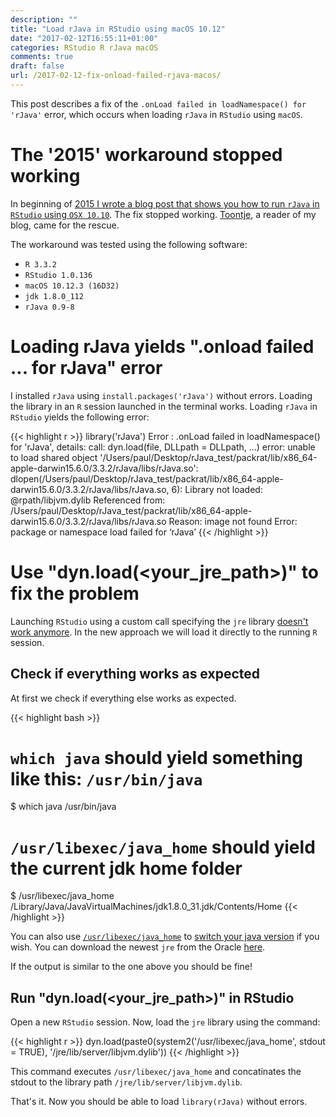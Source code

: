 ```yaml
---
description: ""
title: "Load rJava in RStudio using macOS 10.12"
date: "2017-02-12T16:55:11+01:00"
categories: RStudio R rJava macOS
comments: true
draft: false
url: /2017-02-12-fix-onload-failed-rjava-macos/
---
```


This post describes a fix of the `.onLoad failed in loadNamespace() for 'rJava'` error, which occurs when loading `rJava` in `RStudio` using `macOS`.

# The '2015' workaround stopped working

In beginning of [2015 I wrote a blog post that shows you how to run `rJava` in `RStudio` using `OSX 10.10`](http://paulklemm.com/blog/2015-02-20-run-rjava-with-rstudio-under-osx-10-dot-10/). The fix stopped working. [Toontje](https://disqus.com/by/disqus_yW0scDAhvn/), a reader of my blog, came for the rescue.

The workaround was tested using the following software:

- `R 3.3.2`
- `RStudio 1.0.136`
- `macOS 10.12.3 (16D32)`
- `jdk 1.8.0_112`
- `rJava 0.9-8`

# Loading rJava yields ".onload failed ... for rJava" error

I installed `rJava` using `install.packages('rJava')` without errors. Loading the library in an `R` session launched in the terminal works. Loading `rJava` in `RStudio` yields the following error:

{{< highlight r >}}
library('rJava')
Error : .onLoad failed in loadNamespace() for 'rJava', details:
  call: dyn.load(file, DLLpath = DLLpath, ...)
  error: unable to load shared object '/Users/paul/Desktop/rJava_test/packrat/lib/x86_64-apple-darwin15.6.0/3.3.2/rJava/libs/rJava.so':
  dlopen(/Users/paul/Desktop/rJava_test/packrat/lib/x86_64-apple-darwin15.6.0/3.3.2/rJava/libs/rJava.so, 6): Library not loaded: @rpath/libjvm.dylib
  Referenced from: /Users/paul/Desktop/rJava_test/packrat/lib/x86_64-apple-darwin15.6.0/3.3.2/rJava/libs/rJava.so
  Reason: image not found
Error: package or namespace load failed for ‘rJava’
{{< /highlight >}}

# Use "dyn.load(\<your_jre_path\>)" to fix the problem

Launching `RStudio` using a custom call specifying the `jre` library [doesn't work anymore](http://paulklemm.com/blog/2015-02-20-run-rjava-with-rstudio-under-osx-10-dot-10/). In the new approach we will load it directly to the running `R` session.

## Check if everything works as expected

At first we check if everything else works as expected.

{{< highlight bash >}}
# `which java` should yield something like this: `/usr/bin/java`
$ which java
/usr/bin/java
# `/usr/libexec/java_home` should yield the current jdk home folder
$ /usr/libexec/java_home
/Library/Java/JavaVirtualMachines/jdk1.8.0_31.jdk/Contents/Home
{{< /highlight >}}

You can also use [`/usr/libexec/java_home`](https://stackoverflow.com/questions/21964709/how-to-change-default-java-version) to [switch your java version](https://stackoverflow.com/questions/21964709/how-to-change-default-java-version) if you wish. You can download the newest `jre` from the Oracle [here](http://www.oracle.com/technetwork/java/javase/downloads/jdk8-downloads-2133151.html).

If the output is similar to the one above you should be fine!

## Run "dyn.load(\<your_jre_path\>)" in RStudio

Open a new `RStudio` session. Now, load the `jre` library using the command:

{{< highlight r >}}
dyn.load(paste0(system2('/usr/libexec/java_home', stdout = TRUE), '/jre/lib/server/libjvm.dylib'))
{{< /highlight >}}

This command executes `/usr/libexec/java_home` and concatinates the stdout to the library path `/jre/lib/server/libjvm.dylib`.

That's it. Now you should be able to load `library(rJava)` without errors.
